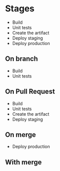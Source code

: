 # Stages

- Build
- Unit tests
- Create the artifact
- Deploy staging
- Deploy production

## On branch
- Build
- Unit tests

## On Pull Request

- Build
- Unit tests
- Create the artifact
- Deploy staging

## On merge
- Deploy production

## With merge
